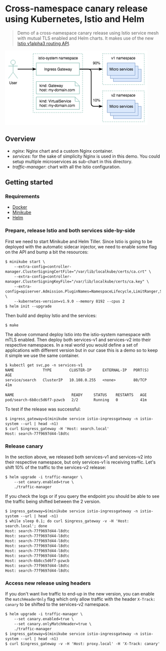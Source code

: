 Cross-namespace canary release using Kubernetes, Istio and Helm
===============================================================

> Demo of a cross-namespace canary release using Istio service mesh with
mutual TLS enabled and Helm charts. It makes use of the new
[Istio v1alpha3 routing API](https://preliminary.istio.io/blog/2018/v1alpha3-routing.html).

![cross-namespace-canary-release](istio-cross-namespace-canary-release.png)

## Overview

- _nginx_: Nginx chart and a custom Nginx container.
- _services_: for the sake of simplicity Nginx is used in this demo. You could
  setup multiple microservices as sub-chart in this directory.
- _traffic-manager_: chart with all the Istio configuration.

## Getting started

### Requirements

- [Docker](http://docker.io/)
- [Minikube](https://github.com/kubernetes/minikube)
- [Helm](https://helm.sh)

### Prepare, release Istio and both services side-by-side

First we need to start Minikube and Helm Tiller. Since Istio is going to be
deployed with the automatic sidecar injector, we need to enable some flag on the
API and bump a bit the resources:

```
$ minikube start \
    --extra-config=controller-manager.ClusterSigningCertFile="/var/lib/localkube/certs/ca.crt" \
    --extra-config=controller-manager.ClusterSigningKeyFile="/var/lib/localkube/certs/ca.key" \
    --extra-config=apiserver.Admission.PluginNames=NamespaceLifecycle,LimitRanger,ServiceAccount,PersistentVolumeLabel,DefaultStorageClass,DefaultTolerationSeconds,MutatingAdmissionWebhook,ValidatingAdmissionWebhook,ResourceQuota \
    --kubernetes-version=v1.9.0 --memory 8192 --cpus 2
$ helm init --upgrade
```

Then build and deploy Istio and the services:

```
$ make
```

The above command deploy Istio into the istio-system namespace with mTLS
enabled. Then deploy both services-v1 and services-v2 into their respective
namespaces. In a real world you would define a set of applications with
different version but in our case this is a demo so to keep it simple we use
the same container.

```
$ kubectl get svc,po -n services-v1
NAME             TYPE        CLUSTER-IP     EXTERNAL-IP   PORT(S)   AGE
service/search   ClusterIP   10.108.0.255   <none>        80/TCP    41m

NAME                          READY     STATUS    RESTARTS   AGE
pod/search-6b8cc5d6f7-pzwcb   2/2       Running   0          41m
```

To test if the release was successful:

```
$ ingress_gateway=$(minikube service istio-ingressgateway -n istio-system --url | head -n1)
$ curl $ingress_gateway -H 'Host: search.local'
Host: search-77f9697d44-l8dtc
```

### Release canary

In the section above, we released both services-v1 and services-v2 into their
respective namespace, but only services-v1 is receiving traffic. Let's shift
10% of the traffic to the services-v2 release:

```
$ helm upgrade -i traffic-manager \
    --set canary.enabled=true \
    ./traffic-manager
```

If you check the logs or if you query the endpoint you should be able to see
the traffic being shifted between the 2 version.

```
$ ingress_gateway=$(minikube service istio-ingressgateway -n istio-system --url | head -n1)
$ while sleep 0.1; do curl $ingress_gateway -v -H 'Host: search.local'; done
Host: search-77f9697d44-l8dtc
Host: search-77f9697d44-l8dtc
Host: search-77f9697d44-l8dtc
Host: search-77f9697d44-l8dtc
Host: search-77f9697d44-l8dtc
Host: search-77f9697d44-l8dtc
Host: search-6b8cc5d6f7-pzwcb
Host: search-77f9697d44-l8dtc
Host: search-77f9697d44-l8dtc
```

### Access new release using headers

If you don't want live traffic to end-up in the new version, you can enable the
`matchHeaderOnly` flag which only allow traffic with the header
`X-Track: canary` to be shifted to the services-v2 namespace.

```
$ helm upgrade -i traffic-manager \
    --set canary.enabled=true \
    --set canary.onlyMatchHeader=true \
    ./traffic-manager
$ ingress_gateway=$(minikube service istio-ingressgateway -n istio-system --url | head -n1)
$ curl $ingress_gateway -v -H 'Host: proxy.local' -H 'X-Track: canary'
```
